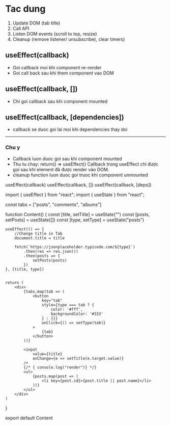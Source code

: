 # Tac dung
1. Update DOM (tab title)
2. Call API
3. Listen DOM events (scroll to top, resize)
4. Cleanup (remove listener/ unsubscribe), clear timers) 


## useEffect(callback)
- Goi callback moi khi component re-render 
- Goi call back sau khi them component vao DOM

## useEffect(callback, [])
- Chi goi callback sau khi component mounted

## useEffect(callback, [dependencies])
- callback se duoc goi lai moi khi dependencies thay doi

------------------------------------------------
### Chu y
- Callback luon duoc goi sau khi component mounted
- Thu tu chay: return() => useEffect()
    Callback trong useEffect chỉ được gọi sau khi element đã được render vào DOM.
- cleanup function luon duoc goi truoc khi component unmounted

useEffect(callback)
useEffect(callback, [])
useEffect(callback, [deps])

import { useEffect } from "react";
import { useState } from "react";

const tabs = ["posts", "comments", "albums"]

function Content() {
    const [title, setTitle] = useState("")
    const [posts, setPosts] = useState([])
    const [type, setType] = useState("posts")

    useEffect(() => {
        //Change title in Tab
        document.title = title

        fetch(`https://jsonplaceholder.typicode.com/${type}`)
            .then(res => res.json())
            .then(posts => {
                setPosts(posts)
            })
    }, [title, type])


    return (
        <div>
            {tabs.map(tab => (
                <button
                    key="tab"
                    style={type === tab ? {
                        color: '#fff',
                        backgroundColor: '#333'
                    } : {}}
                    onClick={() => setType(tab)}
                >
                    {tab}
                </button>
            ))}

            <input
                value={title}
                onChange={e => setTitle(e.target.value)}
            />
            {/* { console.log("render")} */}
            <ul>
                {posts.map(post => (
                    <li key={post.id}>{post.title || post.name}</li>
                ))}
            </ul>
        </div>
    )
}

export default Content
